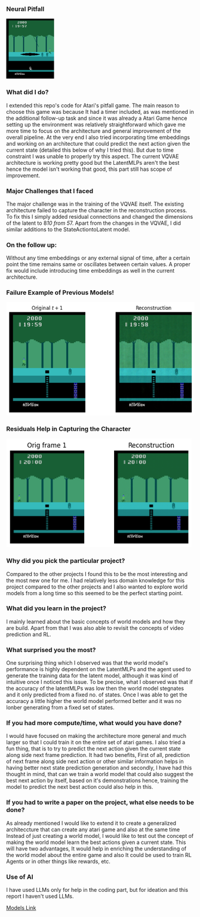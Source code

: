 ### Neural Pitfall
![Neural Game Comparison](pitfall_examples/neural_random_game_trained_random_agent.gif)

### What did I do?
I extended this repo's code for Atari's pitfall game. The main reason to choose this game was because It had a timer included, as was mentioned in the additional follow-up task and since it was already a Atari Game hence setting up the environment was relatively straightforward which gave me more time to focus on the architecture and general improvement of the overall pipeline. At the very end I also tried incorporating time embeddings and working on an architecture that could predict the next action given the current state (detailed this below of why I tried this). But due to time constraint I was unable to properly try this aspect. The current VQVAE architecture is working pretty good but the LatentMLPs aren't the best hence the model isn't working that good, this part still has scope of improvement.

### Major Challenges that I faced
The major challenge was in the training of the VQVAE itself. The existing architecture failed to capture the character in the reconstruction process. To fix this I simply added residual connections and changed the dimensions of the latent to 8*10 from 5*7. Apart from the changes in the VQVAE, I did similar additions to the StateActiontoLatent model.  

### On the follow up:
Without any time embeddings or any external signal of time, after a certain point the time remains same or oscillates between certain values. A proper fix would include introducing time embeddings as well in the current architecture. 

### Failure Example of Previous Models!
![Failure Example of Previous Models!](pitfall_examples/missing_character.png)

### Residuals Help in Capturing the Character
![Residuals Help in Capturing the Character](pitfall_examples/improved_model.png)

### Why did you pick the particular project?
Compared to the other projects I found this to be the most interesting and the most new one for me. I had relatively less domain knowledge for this project compared to the other projects and I also wanted to explore world models from a long time so this seemed to be the perfect starting point.

### What did you learn in the project?
I mainly learned about the basic concepts of world models and how they are build. Apart from that I was also able to revisit the concepts of video prediction and RL. 

### What surprised you the most?
One surprising thing which I observed was that the world model's performance is highly dependent on the LatentMLPs and the agent used to generate the training data for the latent model, although it was kind of intuitive once I noticed this issue. To be precise, what I observed was that if the accuracy of the latentMLPs was low then the world model stegnates and it only predicted from a fixed no. of states. Once I was able to get the accuracy a little higher the world model performed better and it was no lonber generating from a fixed set of states.

### If you had more compute/time, what would you have done?
I would have focused on making the architecture more general and much larger so that I could train it on the entire set of atari games. I also tried a fun thing, that is to try to predict the next action given the current state along side next frame prediction. It had two benefits, First of all, prediction of next frame along side next action or other similar information helps in having better next state prediction generation and secondly, I have had this thought in mind, that can we train a world model that could also suggest the best next action by itself, based on it's demonstrations hence, training the model to predict the next best action could also help in this. 

### If you had to write a paper on the project, what else needs to be done?
As already mentioned I would like to extend it to create a generalized architeccture that can create any atari game and also at the same time Instead of just creating a world model, I would like to test out the concept of making the world model learn the best actions given a current state. This will have two advantages, It would help in enriching the understanding of the world model about the entire game and also It could be used to train RL Agents or in other things like rewards, etc. 

### Use of AI
I have used LLMs only for help in the coding part, but for ideation and this report I haven't used LLMs.

[Models Link](https://drive.google.com/drive/folders/1D2gJAx2NXLxMBhbp3JegRoiLJFmoK4ch?usp=sharing)